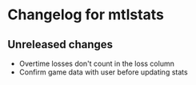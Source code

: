 # Changelog for mtlstats

## Unreleased changes

- Overtime losses don't count in the loss column
- Confirm game data with user before updating stats
